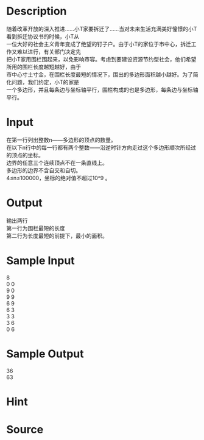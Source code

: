 
# Description

<div class="content"><div>随着改革开放的深入推进……小T家要拆迁了……当对未来生活充满美好憧憬的小T看到拆迁协议书的时候，小T从</div>
<div>一位大好的社会主义青年变成了绝望的钉子户。由于小T的家位于市中心，拆迁工作又难以进行，有关部门决定先</div>
<div>把小T家用围栏围起来，以免影响市容。考虑到要建设资源节约型社会，他们希望所用的围栏长度越短越好，由于</div>
<div>市中心寸土寸金，在围栏长度最短的情况下，围出的多边形面积越小越好。为了简化问题，我们约定，小T的家是</div>
<div>一个多边形，并且每条边与坐标轴平行，围栏构成的也是多边形，每条边与坐标轴平行。</div></div>

# Input

<div class="content"><div>在第一行列出整数n——多边形的顶点的数量。</div>
<div>在以下n行中的每一行都有两个整数——沿逆时针方向走过这个多边形顺次所经过的顶点的坐标。</div>
<div>边界的任意三个连续顶点不在一条直线上。</div>
<div>多边形的边界不含自交和自切。</div>
<div>4≤n≤100000，坐标的绝对值不超过10^9 。</div></div>

# Output

<div class="content"><div>输出两行</div>
<div>第一行为围栏最短的长度</div>
<div>第二行为长度最短的前提下，最小的面积。</div></div>

# Sample Input

<div class="content"><span class="sampledata">8<br/>
0 0<br/>
9 0<br/>
9 9<br/>
6 9<br/>
6 3<br/>
3 3<br/>
3 6<br/>
0 6<br/>
</span></div>

# Sample Output

<div class="content"><span class="sampledata">36<br/>
63</span></div>

# Hint

<div class="content"><p></p></div>

# Source

<div class="content"><p><a href="problemset.php?search="></a></p></div>

